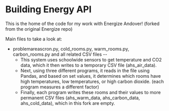 # Building Energy API

This is the home of the code for my work with Energize Andover! (forked from the original Energize repo)

Main files to take a look at:

- problemareascron.py, cold_rooms.py, warm_rooms.py, carbon_rooms.py and all related CSV files -- 
  - This system uses schoolwide sensors to get temperature and CO2 data, which it then writes to a temporary CSV file (ahs_air_data).
  - Next, using three different programs, it reads in the file using Pandas, and based on set values, it determines which rooms have high temperatures, low temperatures, or high carbon dioxide. (each program measures a different factor)
  - Finally, each program writes these rooms and their values to more permanent CSV files (ahs_warm_data, ahs_carbon_data, ahs_cold_data), which in this fork are empty.
